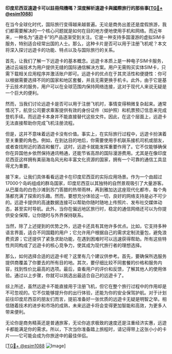 **印度尼西亚遠遊卡可以註冊飛機嗎？深度解析遠遊卡與國際旅行的那些事[[TG💪+ @esim1088](https://t.me/s/esim1088)]**

在当今全球化时代，国际旅行变得越来越普遍。无论是商务出差还是度假旅游，我们都需要解决的一个核心问题就是如何在目的地方便地使用手机和网络。而近年来，一种名为“遠遊卡”的产品逐渐受到关注。它是一种支持多国漫游的虚拟SIM卡服务，特别适合经常出国的人士。那么，这种卡片是否可以用于注册飞机呢？本文将深入探讨远遊卡的功能、特点以及与国际旅行的关系。

首先，让我们了解一下远遊卡的基本概念。远遊卡本质上是一种电子SIM卡服务，通过云端技术为用户提供无缝的国际通信解决方案。用户无需购买实体SIM卡，只需下载相关应用程序并激活账户即可。远遊卡的优点在于其灵活性和便捷性：你可以根据需要选择不同的国家和地区套餐，并且无需更换手机卡。此外，由于它是基于云技术的服务，用户可以在全球范围内保持网络连接，这对于现代人来说无疑是一个巨大的便利。

然而，当我们讨论远遊卡是否可以用于注册飞机时，事情变得稍微复杂起来。通常情况下，航空公司要求乘客提供有效的身份证件（如护照）和机票预订信息来完成登机手续。而远遊卡本身并不能直接替代这些文件。因此，在这个层面上，远遊卡无法直接帮助你完成飞机注册流程。

但是，这并不意味着远遊卡没有价值。事实上，在实际旅行过程中，远遊卡扮演着至关重要的角色。例如，在到达目的地后，你需要使用手机联系接机司机或朋友，或者查找附近的酒店和餐厅。这时，远遊卡就能发挥重要作用了。它不仅能够确保你在异国他乡依然保持通讯畅通，还能节省高昂的国际漫游费用。尤其是在像印度尼西亚这样拥有美丽海岛风光和丰富文化资源的国家，拥有一个可靠的通信工具显得尤为重要。

接下来，让我们具体看看远遊卡在印度尼西亚的实际应用场景。作为一个由超过17000个岛屿组成的群岛国家，印度尼西亚以其独特的自然景观吸引了大量游客。从巴厘岛的白色沙滩到苏门答腊的热带雨林，再到雅加达这座现代化都市，每个角落都充满了探索的乐趣。然而，要想充分体验这一切，良好的网络支持是必不可少的。远遊卡提供的高速数据连接可以帮助你随时随地上传照片、发布社交媒体动态，甚至实时导航。此外，当你在偏远地区旅行时，稳定的通信网络还可以为你提供安全保障，让你随时与外界保持联系。

当然，除了上述提到的优势之外，远遊卡还具有其他许多优点。比如，它支持多种语言界面，适合不同国籍的用户；它允许用户根据自己的需求定制流量包，避免浪费资源；它还提供了紧急求助功能，在遇到困难时可以迅速获得帮助。所有这些特性共同构成了远遊卡的核心竞争力，使其成为现代旅行者的理想选择。

那么，如何选择合适的远遊卡呢？这里有几个建议供参考。首先，要确保所选服务提供商覆盖了你要去的所有目的地。其次，要仔细比较不同套餐的价格和服务内容，找到性价比最高的选项。最后，查看用户的评价和反馈，了解其他人的使用体验。通过以上步骤，你就可以挑选出最适合自己的远遊卡了。

综上所述，虽然远遊卡不能直接用于注册飞机，但它在整个旅行过程中的作用却是不可忽视的。它不仅能够提升你的出行体验，还能为你的安全保驾护航。对于计划前往印度尼西亚的朋友们而言，提前准备好一张优质的远遊卡无疑是明智之举。相信随着技术的进步和市场的成熟，未来远遊卡将会变得更加智能和高效，为更多人带来便利。

无论你是商务精英还是普通旅客，无论你追求极致的速度还是注重经济实惠，远遊卡都能满足你的需求。所以，下次当你准备踏上旅程时，请记得带上这张小小的卡片——它可能会成为你旅途中的最佳伴侣。

[[TG💪+ @esim1088](https://t.me/s/esim1088) ![Image](https://i.postimg.cc/4NQfJmqS/Snipaste-2025-05-13-00-14-12.png)]